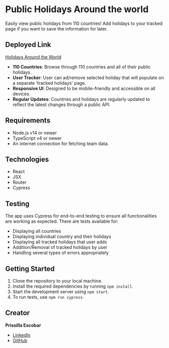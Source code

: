 # Public Holidays Around the world

Easily view public holidays from 110 countries! Add holidays to your tracked page if you want to save the information for later.

## Deployed Link
[Holidays Around the World](https://showcase-holidays.vercel.app/)


<!-- ## Features

![Explore and Track Holidays Around the World](https://media.giphy.com/media/v1.Y2lkPTc5MGI3NjExYzN0bGFwdHA0N2RwdmhvemtjZGM1dDM2YzJlanE3cXE3ejVkaml5ayZlcD12MV9pbnRlcm5hbF9naWZfYnlfaWQmY3Q9Zw/EZ5mCzmcWdU6TQYaJI/giphy.gif)
![Error Handling](https://media.giphy.com/media/v1.Y2lkPTc5MGI3NjExa29vaHdmcHZ4azBkbjFvdXowMm54OTNnOWd0cmdzaGVwN2tvMDFyZCZlcD12MV9pbnRlcm5hbF9naWZfYnlfaWQmY3Q9Zw/RHffgytZuh97hDikI4/giphy.gif) -->


- **110 Countries**: Browse through 110 countries and all of their public holidays.
- **User Tracker**: User can ad/remove selected holiday that will populate on a separate 'tracked holidays' page.
- **Responsive UI**: Designed to be mobile-friendly and accessible on all devices.
- **Regular Updates**: Countries and holidays are regularly updated to reflect the latest changes through a public API.

## Requirements

- Node.js v14 or newer
- TypeScript v4 or newer
- An internet connection for fetching team data.

## Technologies
- React
- JSX
- Router
- Cypress

## Testing

The app uses Cypress for end-to-end testing to ensure all functionalities are working as expected. There are tests available for:
- Displaying all countries
- Displaying individual country and their holidays
- Displaying all tracked holidays that user adds
- Addition/Removal of tracked holidays by user
- Handling several types of errors appropriately

## Getting Started

1. Clone the repository to your local machine.
2. Install the required dependencies by running `npm install`.
3. Start the development server using `npm start`.
4. To run tests, use `npm run cypress`.

## Creator

**Prissilla Escobar**
- [LinkedIn](https://www.linkedin.com/in/prissilla-escobar-a921b2279/)
- [GitHub](https://github.com/prissilla-escobar)
